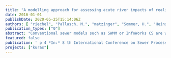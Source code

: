 ```yaml
---
title: "A modelling approach for assessing acute river impacts of realistic stormwater management strategies"
date: 2016-01-01
publishDate: 2020-05-25T15:14:06Z
authors: [ "riechel", "Pallasch, M.", "matzinger", "Sommer, H.", "Heinzmann, B.", "Joswig, K.", "Pawlowsky-Reusing, E.", "rouault" ]
publication_types: ["0"]
abstract: "Conventional sewer models such as SWMM or InfoWorks CS are widely used to analyse effects of relative runoff reduction or storage capacity increase on a global scale. However, the applied tools are usually insufficient for planning precise stormwater management strategies on city quarter scale. We propose a modelling approach that combines a 1D sewer model and a river water quality model with a detailed hydrological rainfall-runoff model that includes model components for a multitude of sustainable urban drainage systems (SUDS). The modelling approach is demonstrated to evaluate realistic measure combinations developed for a city quarter in Berlin, Germany. Results show that negative river impacts of combined sewer overflows (CSO), in our case fish-critical oxygen conditions, can be completely prevented with a set of adequate measures."
featured: false
publication: ' p 4 *In:* 8 th International Conference on Sewer Processes and Networks. Rotterdam, The Netherlands. 31 August – 2 September 2016'
projects: ["kuras"]
---
```


